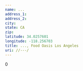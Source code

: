 ```yaml
---
name: ...
address_1: 
address_2: 
city: 
state: CA
zip: 
latitude: 34.0257601
longitude: -118.256703
title: ..., Food Oasis Los Angeles
uri: //---/
---
```

0
